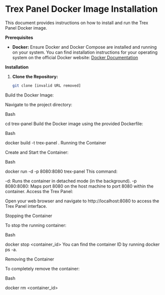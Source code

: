# Trex Panel Docker Image Installation

This document provides instructions on how to install and run the Trex Panel Docker image.

**Prerequisites**

* **Docker:** Ensure Docker and Docker Compose are installed and running on your system. You can find installation instructions for your operating system on the official Docker website: [Docker Documentation](https://docs.docker.com/)

**Installation**

1. **Clone the Repository:**

   ```bash
   git clone [invalid URL removed]
Build the Docker Image:

Navigate to the project directory:

Bash

cd trex-panel
Build the Docker image using the provided Dockerfile:

Bash

docker build -t trex-panel . 
Running the Container

Create and Start the Container:

Bash

docker run -d -p 8080:8080 trex-panel
This command:

-d: Runs the container in detached mode (in the background).
-p 8080:8080: Maps port 8080 on the host machine to port 8080 within the container.
Access the Trex Panel:

Open your web browser and navigate to http://localhost:8080 to access the Trex Panel interface.

Stopping the Container

To stop the running container:

Bash

docker stop <container_id> 
You can find the container ID by running docker ps -a.

Removing the Container

To completely remove the container:

Bash

docker rm <container_id>
